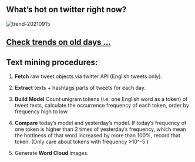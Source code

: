 ## What’s hot on twitter right now?

![trend-20210915][wordcloud]

[wordcloud]: https://raw.githubusercontent.com/xdqc/tweet-trend-everyday/master/word-cloud/trend-20210915.png?token=AF5V4P7ADR6KQBZ4CEDTNIK6AXRMU "trend-20210915"

## [Check trends on old days ...](https://github.com/xdqc/tweet-trend-everyday/tree/master/word-cloud)

## Text mining procedures:

1. **Fetch** raw tweet objects via twitter API (English tweets only).

2. **Extract** texts + hashtags parts of tweets for each day.

3. **Build Model** Count unigram tokens (i.e. one English word as a token) of tweet texts, calculate the occurrence frequency of each token, order by frequency high to low.

4. **Compare** today’s model and yesterday’s model. If today’s frequency of one token is higher than 2 times of yesterday’s frequency, which mean the hottiness of that word increased by more than 100%, record that token. (Only care about tokens with frequency >10^-5 )

5. Generate **Word Cloud** images.
